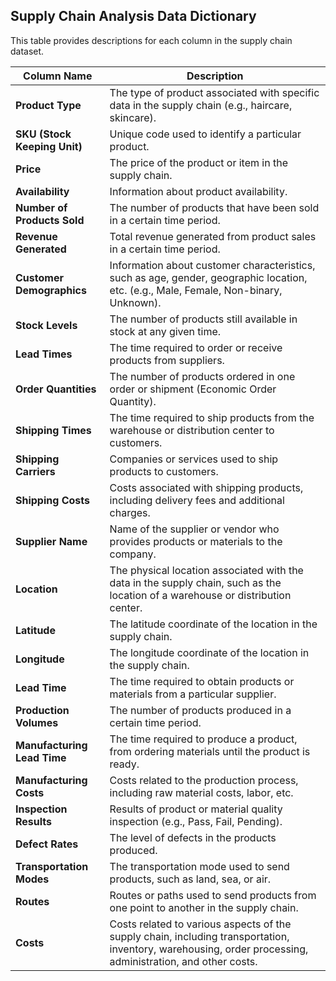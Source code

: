 ## Supply Chain Analysis Data Dictionary

This table provides descriptions for each column in the supply chain dataset.


| **Column Name** | **Description** |
|----------------|----------------|
| **Product Type** | The type of product associated with specific data in the supply chain (e.g., haircare, skincare). |
| **SKU (Stock Keeping Unit)** | Unique code used to identify a particular product. |
| **Price** | The price of the product or item in the supply chain. |
| **Availability** | Information about product availability. |
| **Number of Products Sold** | The number of products that have been sold in a certain time period. |
| **Revenue Generated** | Total revenue generated from product sales in a certain time period. |
| **Customer Demographics** | Information about customer characteristics, such as age, gender, geographic location, etc. (e.g., Male, Female, Non-binary, Unknown). |
| **Stock Levels** | The number of products still available in stock at any given time. |
| **Lead Times** | The time required to order or receive products from suppliers. |
| **Order Quantities** | The number of products ordered in one order or shipment (Economic Order Quantity). |
| **Shipping Times** | The time required to ship products from the warehouse or distribution center to customers. |
| **Shipping Carriers** | Companies or services used to ship products to customers. |
| **Shipping Costs** | Costs associated with shipping products, including delivery fees and additional charges. |
| **Supplier Name** | Name of the supplier or vendor who provides products or materials to the company. |
| **Location** | The physical location associated with the data in the supply chain, such as the location of a warehouse or distribution center. |
| **Latitude** | The latitude coordinate of the location in the supply chain. |
| **Longitude** | The longitude coordinate of the location in the supply chain. |
| **Lead Time** | The time required to obtain products or materials from a particular supplier. |
| **Production Volumes** | The number of products produced in a certain time period. |
| **Manufacturing Lead Time** | The time required to produce a product, from ordering materials until the product is ready. |
| **Manufacturing Costs** | Costs related to the production process, including raw material costs, labor, etc. |
| **Inspection Results** | Results of product or material quality inspection (e.g., Pass, Fail, Pending). |
| **Defect Rates** | The level of defects in the products produced. |
| **Transportation Modes** | The transportation mode used to send products, such as land, sea, or air. |
| **Routes** | Routes or paths used to send products from one point to another in the supply chain. |
| **Costs** | Costs related to various aspects of the supply chain, including transportation, inventory, warehousing, order processing, administration, and other costs. |
